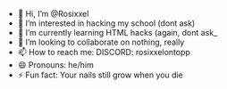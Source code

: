 - 👋 Hi, I’m @Rosixxel
- 👀 I’m interested in hacking my school (dont ask)
- 🌱 I’m currently learning HTML hacks (again, dont ask_
- 💞️ I’m looking to collaborate on nothing, really
- 📫 How to reach me: DISCORD: rosixxelontopp
- 😄 Pronouns: he/him
- ⚡ Fun fact: Your nails still grow when you die

<!---
Rosixxel/Rosixxel is a ✨ special ✨ repository because its `README.md` (this file) appears on your GitHub profile.
You can click the Preview link to take a look at your changes.
--->

